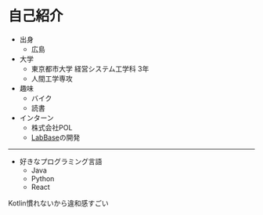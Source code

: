 # 自己紹介
* 出身
  * 広島
* 大学
  * 東京都市大学 経営システム工学科 3年
  * 人間工学専攻
* 趣味
  * バイク
  * 読書
* インターン
  * 株式会社POL
  * [LabBase](https://labbase.jp/)の開発
--- 
* 好きなプログラミング言語
  * Java
  * Python
  * React
<div>Kotlin慣れないから違和感すごい</div>
